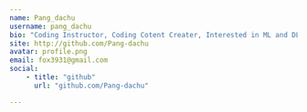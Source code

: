 ```yaml
---
name: Pang_dachu
username: pang_dachu
bio: "Coding Instructor, Coding Cotent Creater, Interested in ML and DL"
site: http://github.com/Pang-dachu
avatar: profile.png
email: fox3931@gmail.com
social:
    - title: "github"
      url: "github.com/Pang-dachu"

---
```


